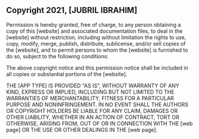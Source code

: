 ## Copyright 2021, [JUBRIL IBRAHIM]

Permission is hereby granted, free of charge, to any person obtaining a copy of this [website] and associated documentation files, to deal in the [website] without restriction, including without limitation the rights to use, copy, modify, merge, publish, distribute, sublicense, and/or sell copies of the [website], and to permit persons to whom the [website] is furnished to do so, subject to the following conditions:

The above copyright notice and this permission notice shall be included in all copies or substantial portions of the [website].

THE [APP TYPE] IS PROVIDED "AS IS", WITHOUT WARRANTY OF ANY KIND, EXPRESS OR IMPLIED, INCLUDING BUT NOT LIMITED TO THE WARRANTIES OF MERCHANTABILITY, FITNESS FOR A PARTICULAR PURPOSE AND NONINFRINGEMENT. IN NO EVENT SHALL THE AUTHORS OR COPYRIGHT HOLDERS BE LIABLE FOR ANY CLAIM, DAMAGES OR OTHER LIABILITY, WHETHER IN AN ACTION OF CONTRACT, TORT OR OTHERWISE, ARISING FROM, OUT OF OR IN CONNECTION WITH THE [web page] OR THE USE OR OTHER DEALINGS IN THE [web page].